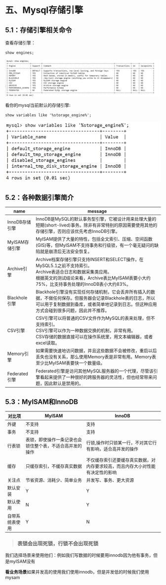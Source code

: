 # 五、Mysql存储引擎



## 5.1：存储引擎相关命令



查看存储引擎：



```mysql
show engines;
```



<img src="./images/image-20201021150602684.png" alt="image-20201021150602684" />



看你的mysql当前默认的存储引擎:



```mysql
show variables like '%storage_engine%';
```



<img src="./images/image-20201021150714365.png" alt="image-20201021150714365" />



## 5.2：各种数据引擎简介



| name           | message                                                      |
| -------------- | ------------------------------------------------------------ |
| InnoDB存储引擎 | InnoDB是MySQL的默认事务型引擎，它被设计用来处理大量的短期(short-lived)事务。除非有非常特别的原因需要使用其他的存储引擎，否则应该优先考虑InnoDB引擎。 |
| MyISAM存储引擎 | MyISAM提供了大量的特性，包括全文索引、压缩、空间函数(GIS)等，但MyISAM不支持事务和行级锁，有一个毫无疑问的缺陷就是崩溃后无法安全恢复。 |
| Archive引擎    | Archive档案存储引擎只支持INSERT和SELECT操作，在MySQL5.1之前不支持索引。<br/>Archive表适合日志和数据采集类应用。<br/>根据英文的测试结论来看，Archive表比MyISAM表要小大约75%，比支持事务处理的InnoDB表小大约83%。 |
| Blackhole引擎  | Blackhole引擎没有实现任何存储机制，它会丢弃所有插入的数据，不做任何保存。但服务器会记录Blackhole表的日志，所以可以用于复制数据到备库，或者简单地记录到日志。但这种应用方式会碰到很多问题，因此并不推荐。 |
| CSV引擎        | CSV引擎可以将普通的CSV文件作为MySQL的表来处理，但不支持索引。<br/>CSV引擎可以作为一种数据交换的机制，非常有用。<br/>CSV存储的数据直接可以在操作系统里，用文本编辑器，或者excel读取。 |
| Memory引擎     | 如果需要快速地访问数据，并且这些数据不会被修改，重启以后丢失也没有关系，那么使用Memory表是非常有用。Memory表至少比MyISAM表要快一个数量级。 |
| Federated引擎  | Federated引擎是访问其他MySQL服务器的一个代理，尽管该引擎看起来提供了一种很好的跨服务器的灵活性，但也经常带来问题，因此默认是禁用的。 |



## 5.3：MyISAM和InnoDB

 

| 对比项 | MyISAM | InnoDB |
| ------ | ------ | ------ |
|外键	|不支持|	支持|
|事务	|不支持|支持|
|行表锁	|表锁，即使操作一条记录也会锁住整个表，不适合高并发的操作|	行锁,操作时只锁某一行，不对其它行有影响，适合高并发的操作|
|缓存	|只缓存索引，不缓存真实数据| 不仅缓存索引还要缓存真实数据，对内存要求较高，而且内存大小对性能有决定性的影响 |
|关注点	|节省资源、消耗少、简单业务| 并发写、事务、更大资源 |
|默认安装	|Y| Y |
|默认使用	|N| Y |
|自带系统表使用	|Y| N |


> ### 表锁会出现死锁，行锁不会出现死锁



我们选择场景来使用他们：例如我们写数据的时候要用innodb因为他有事务，但是myISAM没有

**看业务场景**如果并发高的使用我们使用innodb，但是并发低的时候我们使用mysam




